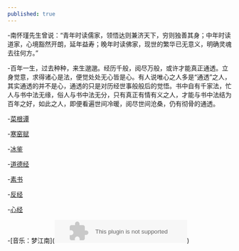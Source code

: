 ```yaml
---
published: true
---
```

-南怀瑾先生曾说：“青年时读儒家，领悟达则兼济天下，穷则独善其身；中年时读道家，心境豁然开朗，延年益寿；晚年时读佛家，现世的繁华已无意义，明确灵魂去往何方。”

-百年一生，过去种种，来生邈邈。经历千般，阅尽万般，或许才能真正通透。立身觉意，求得诸心是法，便觉处处无心皆是心。有人说唯心之人多是“通透”之人，其实通透的并不是心，通透的只是对历经世事般般后的觉悟。书中自有千家法，忙人与书中法无缘，俗人与书中法无分，只有真正有情有义之人，才能与书中法结为百年之好，如此之人，即便看遍世间冷暖，阅尽世间沧桑，仍有彻骨的通透。

-[菜根谭](https://so.gushiwen.org/guwen/book_75.aspx)

-[寒窑赋](https://so.gushiwen.org/view_72952.aspx)

-[冰鉴](https://so.gushiwen.org/guwen/book_71.aspx)

-[道德经](https://so.gushiwen.org/guwen/book_28.aspx)

-[素书](https://so.gushiwen.org/guwen/book_39.aspx)

-[反经](https://so.gushiwen.org/guwen/book_57.aspx)

-[心经](https://so.gushiwen.org/guwen/bookv_13817.aspx)

-[音乐：梦江南](<embed src="//music.163.com/style/swf/widget.swf?sid=5230860&type=2&auto=1&width=278&height=32" width="298" height="52"  allowNetworking="all"></embed>)
